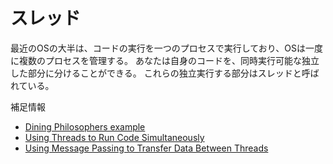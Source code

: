 # スレッド

最近のOSの大半は、コードの実行を一つのプロセスで実行しており、OSは一度に複数のプロセスを管理する。
あなたは自身のコードを、同時実行可能な独立した部分に分けることができる。
これらの独立実行する部分はスレッドと呼ばれている。

補足情報

- [Dining Philosophers example](https://doc.rust-lang.org/1.4.0/book/dining-philosophers.html)
- [Using Threads to Run Code Simultaneously](https://doc.rust-jp.rs/book-ja/ch16-01-threads.html)
- [Using Message Passing to Transfer Data Between Threads](https://doc.rust-jp.rs/book-ja/ch16-02-message-passing.html)
